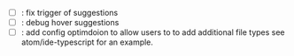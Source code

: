 - [ ] : fix trigger of suggestions
- [ ] : debug hover suggestions
- [ ] : add config optimdoion to allow users to to add additional file types see atom/ide-typescript for an example.